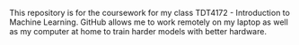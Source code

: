 This repository is for the coursework for my class TDT4172 - Introduction to Machine Learning. GitHub allows me to work remotely on my laptop as well as my computer at home to train harder models with better hardware.
